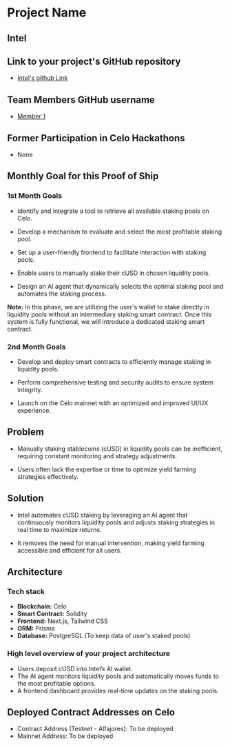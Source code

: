 # Project Name

## Intel

## Link to your project's GitHub repository 

- [Intel's github Link](https://github.com/jeffIshmael/Intel)

## Team Members GitHub username

- [Member 1](https://github.com/jeffIshmael)

## Former Participation in Celo Hackathons

- None

## Monthly Goal for this Proof of Ship

### 1st Month Goals

 - Identify and integrate a tool to retrieve all available staking pools on Celo.

 - Develop a mechanism to evaluate and select the most profitable staking pool.
 
 - Set up a user-friendly frontend to facilitate interaction with staking pools.

 - Enable users to manually stake their cUSD in chosen liquidity pools.

 - Design an AI agent that dynamically selects the optimal staking pool and automates the staking process.

**Note:** In this phase, we are utilizing the user's wallet to stake directly in liquidity pools without an intermediary staking smart contract. Once this system is fully functional, we will introduce a dedicated staking smart contract.

### 2nd Month Goals

 - Develop and deploy smart contracts to efficiently manage staking in liquidity pools.

 - Perform comprehensive testing and security audits to ensure system integrity.

 - Launch on the Celo mainnet with an optimized and improved UI/UX experience.


## Problem

- Manually staking stablecoins (cUSD) in liquidity pools can be inefficient, requiring constant monitoring and strategy adjustments.

- Users often lack the expertise or time to optimize yield farming strategies effectively.

## Solution

- Intel automates cUSD staking by leveraging an AI agent that continuously monitors liquidity pools and adjusts staking strategies in real time to maximize returns.

- It removes the need for manual intervention, making yield farming accessible and efficient for all users.

## Architecture

### Tech stack
  - **Blockchain:** Celo
  - **Smart Contract:** Solidity
  - **Frontend:** Next.js, Tailwind CSS
  - **ORM:** Prisma
  - **Database:**  PostgreSQL (To keep data of user's staked pools)

### High level overview of your project architecture

  - Users deposit cUSD into Intel’s AI wallet.
  - The AI agent monitors liquidity pools and automatically moves funds to the most profitable options.
  - A frontend dashboard provides real-time updates on the staking pools.

## Deployed Contract Addresses on Celo

 - Contract Address (Testnet - Alfajores): To be deployed
 - Mainnet Address: To be deployed
